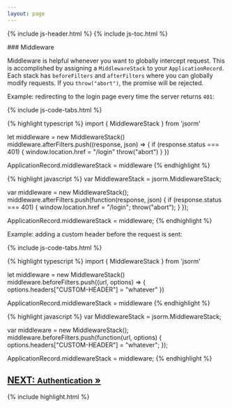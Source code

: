 ```yaml
---
layout: page
---
```


{% include js-header.html %}
{% include js-toc.html %}

<div markdown="1" class="col-md-8 col-md-offset-1">
### Middleware

Middleware is helpful whenever you want to globally intercept request.
This is accomplished by assigning a `MiddlewareStack` to your
`ApplicationRecord`. Each stack has `beforeFilters` and `afterFilters`
where you can globally modify requests. If you `throw("abort")`, the
promise will be rejected.

Example: redirecting to the login page every time the server returns `401`:

{% include js-code-tabs.html %}
<div markdown="1" class="code-tabs">
  {% highlight typescript %}
  import { MiddlewareStack } from 'jsorm'

  let middleware = new MiddlewareStack()
  middleware.afterFilters.push((response, json) => {
    if (response.status === 401) {
      window.location.href = "/login"
      throw("abort")
    }
  })

  ApplicationRecord.middlewareStack = middleware
  {% endhighlight %}

  {% highlight javascript %}
  var MiddlewareStack = jsorm.MiddlewareStack;

  var middleware = new MiddlewareStack();
  middleware.afterFilters.push(function(response, json) {
    if (response.status === 401) {
      window.location.href = "/login";
      throw("abort");
    }
  });

  ApplicationRecord.middlewareStack = middleware;
  {% endhighlight %}
</div>

Example: adding a custom header before the request is sent:

{% include js-code-tabs.html %}
<div markdown="1" class="code-tabs">
  {% highlight typescript %}
  import { MiddlewareStack } from 'jsorm'

  let middleware = new MiddlewareStack()
  middleware.beforeFilters.push((url, options) => {
    options.headers["CUSTOM-HEADER"] = "whatever"
  })

  ApplicationRecord.middlewareStack = middleware
  {% endhighlight %}

  {% highlight javascript %}
  var MiddlewareStack = jsorm.MiddlewareStack;

  var middleware = new MiddlewareStack();
  middleware.beforeFilters.push(function(url, options) {
    options.headers["CUSTOM-HEADER"] = "whatever";
  });

  ApplicationRecord.middlewareStack = middleware;
  {% endhighlight %}
</div>

<div class="clearfix">
  <h2 id="next">
    <a href="/js/authentication">
      NEXT:
      <small>Authentication</small>
      &raquo;
    </a>
  </h2>
</div>

{% include highlight.html %}
